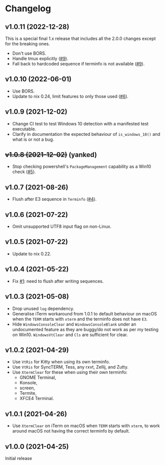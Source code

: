 # Changelog

## v1.0.11 (2022-12-28)

This is a special final 1.x release that includes all the 2.0.0 changes except for the breaking ones.

- Don't use BORS.
- Handle tmux explicitly ([#9](https://github.com/watchexec/clearscreen/pull/9)).
- Fall back to hardcoded sequence if terminfo is not available ([#9](https://github.com/watchexec/clearscreen/pull/9)).

## v1.0.10 (2022-06-01)

- Use BORS.
- Update to nix 0.24, limit features to only those used ([#6](https://github.com/watchexec/clearscreen/pull/6)).

## v1.0.9 (2021-12-02)

- Change CI test to test Windows 10 detection with a manifested test executable.
- Clarify in documentation the expected behaviour of `is_windows_10()` and what is or not a bug.

## ~~v1.0.8 (2021-12-02)~~ (yanked)

- Stop checking powershell's `PackageManagement` capability as a Win10 check
  ([#5](https://github.com/watchexec/clearscreen/issues/5)).

## v1.0.7 (2021-08-26)

- Flush after E3 sequence in `Terminfo` ([#4](https://github.com/watchexec/clearscreen/issues/4)).

## v1.0.6 (2021-07-22)

- Omit unsupported UTF8 input flag on non-Linux.

## v1.0.5 (2021-07-22)

- Update to nix 0.22.

## v1.0.4 (2021-05-22)

- Fix [#1](https://github.com/watchexec/clearscreen/issues/1): need to flush after writing sequences.

## v1.0.3 (2021-05-08)

- Drop unused `log` dependency.
- Generalise iTerm workaround from 1.0.1 to default behaviour on macOS when the `TERM` starts with
  `xterm` and the terminfo does not have `E3`.
- Hide `WindowsConsoleClear` and `WindowsConsoleBlank` under an undocumented feature as they are
  buggy/do not work as per my testing on Win10. `WindowsVtClear` and `Cls` are sufficient for clear.

## v1.0.2 (2021-04-29)

- Use `VtRis` for Kitty when using its own terminfo.
- Use `VtRis` for SyncTERM, Tess, any rxvt, Zellij, and Zutty.
- Use `XtermClear` for these when using their own terminfo:
  - GNOME Terminal,
  - Konsole,
  - screen,
  - Termite,
  - XFCE4 Terminal.

## v1.0.1 (2021-04-26)

- Use `XtermClear` on iTerm on macOS when `TERM` starts with `xterm`, to work around macOS not
  having the correct terminfo by default.

## v1.0.0 (2021-04-25)

Initial release
